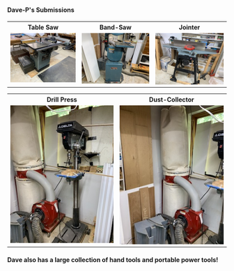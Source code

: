 
 #### Dave-P's Submissions
 <table>
  <tr>
    <th>Table Saw</td>
    <th>Band-Saw</td>
    <th>Jointer</td>
  </tr>
  <tr>
      <td valign="top">
      <a href="./Table-Saw.jpg">
      <img src="./Thumbnails/Table-Saw-T.jpg">
      </a>
      </td>
      <td valign="top">
      <a href="./Band-Saw.jpg">
      <img src="./Thumbnails/Band-Saw-T.jpg">
      </a>
      </td>
      <td valign="top">
      <a href="./Jointer.jpg">
      <img src="./Thumbnails/Jointer-T.jpg">
      </a>
      </td>
  </tr>
 </table>

<table>
  <tr>
    <th>Drill Press</td>
    <th>Dust-Collector</td>
  </tr>
  <tr>
 <td valign="top">
      <a href="./Drill-Press.jpg">
      <img src="./Thumbnails/Drill-Press-T.jpg">
      </a>
      </td>      
      <td valign="top">
      <a href="./Dust-Collector.jpg">
      <img src="./Thumbnails/Dust-Collector-T.jpg">
      </a>
  </tr>
 </table>

 #### Dave also has a large collection of hand tools and portable power tools! 
